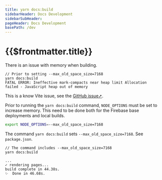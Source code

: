 ```yaml
---
title: yarn docs:build
sidebarHeader: Docs Development
sidebarSubHeader:
pageHeader: Docs Development
basePath: /dev
---
```


<PageHeader/>

# {{$frontmatter.title}}

There is an issue with memory when building.

```
// Prior to setting --max_old_space_size=7168
yarn docs:build
FATAL ERROR: Ineffective mark-compacts near heap limit Allocation failed - JavaScript heap out of memory
```

This is a know Vite issue, see the
[GitHub issue➚](https://github.com/vitejs/vite/issues/2433).

Prior to running the `yarn docs:build` command, `NODE_OPTIONS` must be set to
increase memory. This need to be done both for the Firebase base deployments and
local builds.

```sh
export NODE_OPTIONS=--max_old_space_size=7168
```

The command `yarn docs:build` sets `--max_old_space_size=7168`. See
`package.json`.

```
// The command includes --max_old_space_size=7168
yarn docs:build

...
✓ rendering pages...
build complete in 44.38s.
✨  Done in 46.68s.

```
